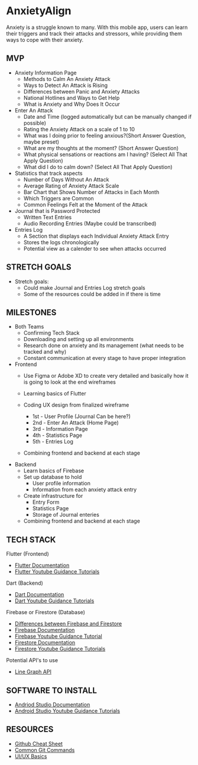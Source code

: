 # AnxietyAlign
Anxiety is a struggle known to many. With this mobile app, users can learn their triggers and track their attacks and stressors, while providing them ways to cope with their anxiety.

MVP
----------------
* Anxiety Information Page
   - Methods to Calm An Anxiety Attack 
   - Ways to Detect An Attack is Rising 
   - Differences between Panic and Anxiety Attacks 
   - National Hotlines and Ways to Get Help
   - What is Anxiety and Why Does It Occur
 * Enter An Attack 
   - Date and Time (logged automatically but can be manually changed if possible)
   - Rating the Anxiety Attack on a scale of 1 to 10 
   - What was I doing prior to feeling anxious?(Short Answer Question, maybe preset)
   - What are my thoughts at the moment? (Short Answer Question)
   - What physical sensations or reactions am I having? (Select All That Apply Question)
   - What did I do to calm down? (Select All That Apply Question)
* Statistics that track aspects 
   - Number of Days Without An Attack 
   - Average Rating of Anxiety Attack Scale 
   - Bar Chart that Shows Number of Attacks in Each Month
   - Which Triggers are Common
   - Common Feelings Felt at the Moment of the Attack
* Journal that is Password Protected 
   - Written Text Entries 
   - Audio Recording Entries (Maybe could be transcribed)
* Entries Log 
   - A Section that displays each Individual Anxiety Attack Entry
   - Stores the logs chronologically
   - Potential view as a calender to see when attacks occurred
      
STRETCH GOALS
----------------
* Stretch goals:
   - Could make Journal and Entries Log stretch goals 
   - Some of the resources could be added in if there is time 

MILESTONES
----------------
* Both Teams 
   - Confirming Tech Stack
   - Downloading and setting up all environments
   - Research done on anxiety and its management (what needs to be tracked and why)
   - Constant communication at every stage to have proper integration
* Frontend 
   - Use Figma or Adobe XD to create very detailed and basically how it is going to look at the end wireframes 
   - Learning basics of Flutter
   - Coding UX design from finalized wireframe 
     - 1st - User Profile (Journal Can be here?) 
     - 2nd - Enter An Attack (Home Page)
     - 3rd - Information Page
     - 4th - Statistics Page 
     - 5th - Entries Log 

   - Combining frontend and backend at each stage 
* Backend
   - Learn basics of Firebase 
   - Set up database to hold
     - User profile information 
     - Information from each anxiety attack entry  
   - Create infrastructure for 
     - Entry Form  
     - Statistics Page
     - Storage of Journal enteries
   - Combining frontend and backend at each stage 
        
TECH STACK
----------------
Flutter (Frontend)

* [Flutter Documentation](https://flutter.dev/)
* [Flutter Youtube Guidance Tutorials](https://www.youtube.com/watch?v=1ukSR1GRtMU&list=PL4cUxeGkcC9jLYyp2Aoh6hcWuxFDX6PBJ)

Dart (Backend)

* [Dart Documentation](https://dart.dev/tutorials)
* [Dart Youtube Guidance Tutorials](https://www.youtube.com/watch?v=5rtujDjt50I&list=PLlxmoA0rQ-LyHW9voBdNo4gEEIh0SjG-q)

Firebase or Firestore (Database)

* [Differences between Firebase and Firestore](https://firebase.google.com/docs/database/rtdb-vs-firestore)
* [Firebase Documentation](https://firebase.google.com/docs)
* [Firebase Youtube Guidance Tutorial](https://www.youtube.com/watch?v=9kRgVxULbag)
* [Firestore Documentation](https://firebase.google.com/docs/firestore)
* [Firestore Youtube Guidance Tutorials](https://www.youtube.com/watch?v=4d-gIPGzmK4&list=PL4cUxeGkcC9itfjle0ji1xOZ2cjRGY_WB)

Potential API's to use

* [Line Graph API](https://www.rgraph.net/canvas/line.html#example)

SOFTWARE TO INSTALL  
----------------
* [Andriod Studio Documentation](https://developer.android.com/studio)
* [Android Studio Youtube Guidance Tutorials](https://www.youtube.com/watch?v=EknEIzswvC0&list=PLS1QulWo1RIbb1cYyzZpLFCKvdYV_yJ-E)

RESOURCES
----------------
* [Github Cheat Sheet](https://education.github.com/git-cheat-sheet-education.pdf)
* [Common Git Commands](https://drive.google.com/file/d/1OddwoSvNJ3dQuEBw3RERieMXmOicif9_/view)
* [UI/UX Basics](https://www.uxpin.com/studio/blog/guide-design-consistency-best-practices-ui-ux-designers/)
